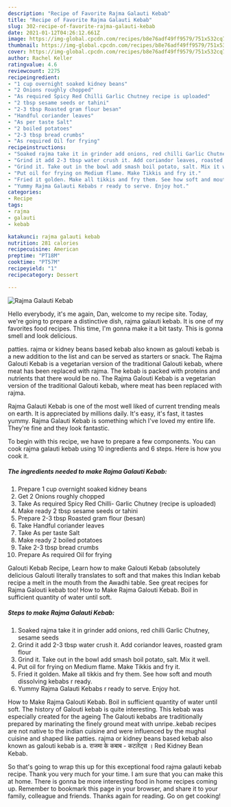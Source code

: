 ```yaml
---
description: "Recipe of Favorite Rajma Galauti Kebab"
title: "Recipe of Favorite Rajma Galauti Kebab"
slug: 302-recipe-of-favorite-rajma-galauti-kebab
date: 2021-01-12T04:26:12.661Z
image: https://img-global.cpcdn.com/recipes/b8e76adf49ff9579/751x532cq70/rajma-galauti-kebab-recipe-main-photo.jpg
thumbnail: https://img-global.cpcdn.com/recipes/b8e76adf49ff9579/751x532cq70/rajma-galauti-kebab-recipe-main-photo.jpg
cover: https://img-global.cpcdn.com/recipes/b8e76adf49ff9579/751x532cq70/rajma-galauti-kebab-recipe-main-photo.jpg
author: Rachel Keller
ratingvalue: 4.6
reviewcount: 2275
recipeingredient:
- "1 cup overnight soaked kidney beans"
- "2 Onions roughly chopped"
- "As required Spicy Red Chilli Garlic Chutney recipe is uploaded"
- "2 tbsp sesame seeds or tahini"
- "2-3 tbsp Roasted gram flour besan"
- "Handful coriander leaves"
- "As per taste Salt"
- "2 boiled potatoes"
- "2-3 tbsp bread crumbs"
- "As required Oil for frying"
recipeinstructions:
- "Soaked rajma take it in grinder add onions, red chilli Garlic Chutney, sesame seeds"
- "Grind it add 2-3 tbsp water crush it. Add coriandor leaves, roasted gram flour"
- "Grind it. Take out in the bowl add smash boil potato, salt. Mix it well."
- "Put oil for frying on Medium flame. Make Tikkis and fry it."
- "Fried it golden. Make all tikkis and fry them. See how soft and mouth dissolving kebabs r ready."
- "Yummy Rajma Galauti Kebabs r ready to serve. Enjoy hot."
categories:
- Recipe
tags:
- rajma
- galauti
- kebab

katakunci: rajma galauti kebab 
nutrition: 281 calories
recipecuisine: American
preptime: "PT18M"
cooktime: "PT57M"
recipeyield: "1"
recipecategory: Dessert

---
```



![Rajma Galauti Kebab](https://img-global.cpcdn.com/recipes/b8e76adf49ff9579/751x532cq70/rajma-galauti-kebab-recipe-main-photo.jpg)

Hello everybody, it's me again, Dan, welcome to my recipe site. Today, we're going to prepare a distinctive dish, rajma galauti kebab. It is one of my favorites food recipes. This time, I'm gonna make it a bit tasty. This is gonna smell and look delicious.

patties. rajma or kidney beans based kebab also known as galouti kebab is a new addition to the list and can be served as starters or snack. The Rajma Galouti Kebab is a vegetarian version of the traditional Galouti kebab, where meat has been replaced with rajma. The kebab is packed with proteins and nutrients that there would be no. The Rajma Galouti Kebab is a vegetarian version of the traditional Galouti kebab, where meat has been replaced with rajma.

Rajma Galauti Kebab is one of the most well liked of current trending meals on earth. It is appreciated by millions daily. It's easy, it's fast, it tastes yummy. Rajma Galauti Kebab is something which I've loved my entire life. They're fine and they look fantastic.


To begin with this recipe, we have to prepare a few components. You can cook rajma galauti kebab using 10 ingredients and 6 steps. Here is how you cook it.

<!--inarticleads1-->

##### The ingredients needed to make Rajma Galauti Kebab:

1. Prepare 1 cup overnight soaked kidney beans
1. Get 2 Onions roughly chopped
1. Take As required Spicy Red Chilli- Garlic Chutney (recipe is uploaded)
1. Make ready 2 tbsp sesame seeds or tahini
1. Prepare 2-3 tbsp Roasted gram flour (besan)
1. Take Handful coriander leaves
1. Take As per taste Salt
1. Make ready 2 boiled potatoes
1. Take 2-3 tbsp bread crumbs
1. Prepare As required Oil for frying


Galouti Kebab Recipe, Learn how to make Galouti Kebab (absolutely delicious Galouti literally translates to soft and that makes this Indian kebab recipe a melt in the mouth from the Awadhi table. See great recipes for Rajma Galouti kebab too! How to Make Rajma Galouti Kebab. Boil in sufficient quantity of water until soft. 

<!--inarticleads2-->

##### Steps to make Rajma Galauti Kebab:

1. Soaked rajma take it in grinder add onions, red chilli Garlic Chutney, sesame seeds
1. Grind it add 2-3 tbsp water crush it. Add coriandor leaves, roasted gram flour
1. Grind it. Take out in the bowl add smash boil potato, salt. Mix it well.
1. Put oil for frying on Medium flame. Make Tikkis and fry it.
1. Fried it golden. Make all tikkis and fry them. See how soft and mouth dissolving kebabs r ready.
1. Yummy Rajma Galauti Kebabs r ready to serve. Enjoy hot.


How to Make Rajma Galouti Kebab. Boil in sufficient quantity of water until soft. The history of Galouti kebab is quite interesting. This kebab was especially created for the ageing The Galouti kebabs are traditionally prepared by marinating the finely ground meat with unripe..kebab recipes are not native to the indian cuisine and were influenced by the mughal cuisine and shaped like patties. rajma or kidney beans based kebab also known as galouti kebab is a. राजमा के कबाब - कटलेट्स । Red Kidney Bean Kebab. 

So that's going to wrap this up for this exceptional food rajma galauti kebab recipe. Thank you very much for your time. I am sure that you can make this at home. There is gonna be more interesting food in home recipes coming up. Remember to bookmark this page in your browser, and share it to your family, colleague and friends. Thanks again for reading. Go on get cooking!
